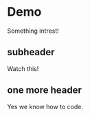   # Demo
  
  Something intrest!

## subheader

Watch this!

## one more header

Yes we know how to code.